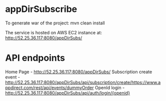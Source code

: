 # appDirSubscribe

To generate war of the project: mvn clean install

The service is hosted on AWS EC2 instance at: http://52.25.36.117:8080/appDirSubs/

# API endpoints
Home Page 				  - http://52.25.36.117:8080/appDirSubs/
Subscription create event - http://52.25.36.117:8080/appDirSubs/api/subscription/create/https://www.appdirect.com/rest/api/events/dummyOrder
OpenId login			  - http://52.25.36.117:8080/appDirSubs/api/auth/login/{openid}